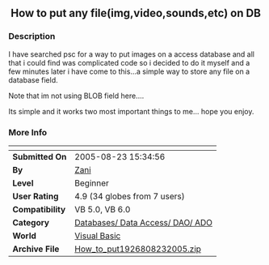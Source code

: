 ﻿<div align="center">

## How to put any file\(img,video,sounds,etc\) on DB


</div>

### Description

I have searched psc for a way to put images on a access database and all that i could find was complicated code so i decided to do it myself and a few minutes later i have come to this...a simple way to store any file on a database field.

Note that im not using BLOB field here....

Its simple and it works two most important things to me... hope you enjoy.
 
### More Info
 


<span>             |<span>
---                |---
**Submitted On**   |2005-08-23 15:34:56
**By**             |[Zani](https://github.com/Planet-Source-Code/PSCIndex/blob/master/ByAuthor/zani.md)
**Level**          |Beginner
**User Rating**    |4.9 (34 globes from 7 users)
**Compatibility**  |VB 5\.0, VB 6\.0
**Category**       |[Databases/ Data Access/ DAO/ ADO](https://github.com/Planet-Source-Code/PSCIndex/blob/master/ByCategory/databases-data-access-dao-ado__1-6.md)
**World**          |[Visual Basic](https://github.com/Planet-Source-Code/PSCIndex/blob/master/ByWorld/visual-basic.md)
**Archive File**   |[How\_to\_put1926808232005\.zip](https://github.com/Planet-Source-Code/zani-how-to-put-any-file-img-video-sounds-etc-on-db__1-62291/archive/master.zip)








